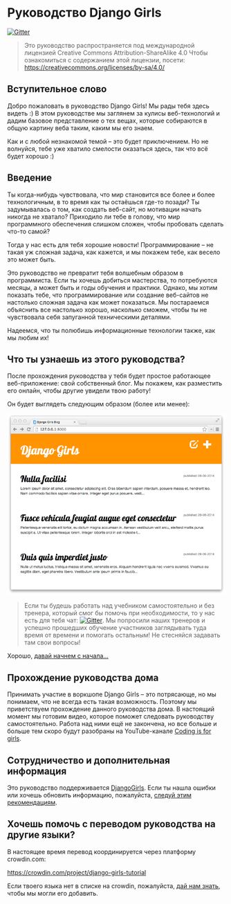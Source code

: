 # Руководство Django Girls

[![Gitter](https://badges.gitter.im/DjangoGirls/tutorial.svg)](https://gitter.im/DjangoGirls/tutorial?utm_source=badge&utm_medium=badge&utm_campaign=pr-badge&utm_content=badge)

> Это руководство распространяется под международной лицензией Creative Commons Attribution-ShareAlike 4.0
Чтобы ознакомиться с содержанием этой лицензии, посети: https://creativecommons.org/licenses/by-sa/4.0/

## Вступительное слово

Добро пожаловать в руководство Django Girls! Мы рады тебя здесь видеть :) В этом руководстве мы заглянем за кулисы веб-технологий и дадим 
базовое представление о тех вещах, которые собираются в общую картину веба таким, каким мы его знаем.

Как и с любой незнакомой темой – это будет приключением. Но не волнуйся, тебе уже хватило смелости оказаться здесь, так что всё будет хорошо :) 

## Введение

Ты когда-нибудь чувствовала, что мир становится все более и более технологичным, в то время как ты остаёшься где-то позади? Ты задумывалась о том, как создать веб-сайт, но мотивации начать никогда не хватало? Приходило ли тебе в голову, что мир программного обеспечения слишком сложен, чтобы пробовать сделать что-то самой?

Тогда у нас есть для тебя хорошие новости! Программирование – не такая уж сложная задача, как кажется, и мы покажем тебе, как весело это может быть.

Это руководство не превратит тебя волшебным образом в программиста. Если ты хочешь добиться мастерства, то потребуются месяцы, а может быть и годы обучения и практики. Однако, мы хотим показать тебе, что программирование или создание веб-сайтов не настолько сложная задача как может показаться. Мы постараемся объяснить все настолько хорошо, насколько сможем, чтобы ты не чувствовала себя запуганной техническими деталями.

Надеемся, что ты полюбишь информационные технологии также, как мы любим их!

## Что ты узнаешь из этого руководства?

После прохождения руководства у тебя будет простое работающее веб-приложение: свой собственный блог. Мы покажем, как разместить его онлайн, чтобы другие увидели твою работу!

Он будет выглядеть следующим образом (более или менее):

![Рисунок 0.1](images/application.png)

> Если ты будешь работать над учебником самостоятельно и без тренера, который смог бы помочь при необходимости, то у нас есть для тебя чат: [![Gitter](https://badges.gitter.im/DjangoGirls/tutorial.svg)](https://gitter.im/DjangoGirls/tutorial?utm_source=badge&utm_medium=badge&utm_campaign=pr-badge&utm_content=badge). Мы попросили наших тренеров и успешно прошедших обучение участников заглядывать туда время от времени и помогать остальным! Не стесняйся задавать там свои вопросы!

Хорошо, [давай начнем с начала...][3]

 [3]: ./how_the_internet_works/README.md

## Прохождение руководства дома

Принимать участие в воркшопе Django Girls – это потрясающе, но мы понимаем, что не всегда есть такая возможность. Поэтому мы приветствуем прохождение
данного руководства дома. В настоящий момент мы готовим видео, которое поможет следовать руководству самостоятельно. Работа над ними ещё не закончена,
но все больше и больше тем скоро будут разобраны на YouTube-канале [Coding is for girls](https://www.youtube.com/channel/UC0hNd2uW8jTR5K3KBzRuG2A/feed).

## Сотрудничество и дополнительная информация

Это руководство поддерживается [DjangoGirls][4]. Если ты нашла ошибки или хочешь обновить информацию, пожалуйста, [следуй этим рекомендациям][5].

 [4]: https://djangogirls.org/
 [5]: https://github.com/DjangoGirls/tutorial/blob/master/README.md

## Хочешь помочь с переводом руководства на другие языки?

В настоящее время перевод координируется через платформу crowdin.com:

https://crowdin.com/project/django-girls-tutorial

Если твоего языка нет в списке на crowdin, пожалуйста, [дай нам знать][6], чтобы мы могли его добавить.

 [6]: https://github.com/DjangoGirls/tutorial/issues/new

